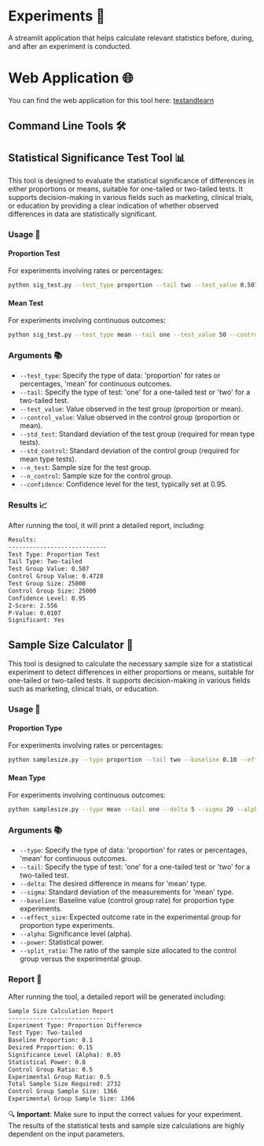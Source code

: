 # Experiments 🧪
A streamlit application that helps calculate relevant statistics before, during, and after an experiment is conducted. 

# Web Application 🌐

You can find the web application for this tool here: [testandlearn](https://testandlearn.streamlit.app/)

## Command Line Tools 🛠

## Statistical Significance Test Tool 📊

This tool is designed to evaluate the statistical significance of differences in either proportions or means, suitable for one-tailed or two-tailed tests. It supports decision-making in various fields such as marketing, clinical trials, or education by providing a clear indication of whether observed differences in data are statistically significant.

### Usage 📝

#### Proportion Test
For experiments involving rates or percentages:
```bash
python sig_test.py --test_type proportion --tail two --test_value 0.507 --control_value 0.4728 --n_test 25000 --n_control 25000 --confidence 0.95
```

#### Mean Test

For experiments involving continuous outcomes:

```bash
python sig_test.py --test_type mean --tail one --test_value 50 --control_value 45 --std_test 10 --std_control 10 --n_test 25000 --n_control 25000 --confidence 0.90
```

### Arguments 📚

- `--test_type`: Specify the type of data: 'proportion' for rates or percentages, 'mean' for continuous outcomes.
- `--tail`: Specify the type of test: 'one' for a one-tailed test or 'two' for a two-tailed test.
- `--test_value`: Value observed in the test group (proportion or mean).
- `--control_value`: Value observed in the control group (proportion or mean).
- `--std_test`: Standard deviation of the test group (required for mean type tests).
- `--std_control`: Standard deviation of the control group (required for mean type tests).
- `--n_test`: Sample size for the test group.
- `--n_control`: Sample size for the control group.
- `--confidence`: Confidence level for the test, typically set at 0.95.

### Results 📈

After running the tool, it will print a detailed report, including:

```bash
Results:
----------------------------
Test Type: Proportion Test
Tail Type: Two-tailed
Test Group Value: 0.507
Control Group Value: 0.4728
Test Group Size: 25000
Control Group Size: 25000
Confidence Level: 0.95
Z-Score: 2.556
P-Value: 0.0107
Significant: Yes

```





## Sample Size Calculator 🧮

This tool is designed to calculate the necessary sample size for a statistical experiment to detect differences in either proportions or means, suitable for one-tailed or two-tailed tests. It supports decision-making in various fields such as marketing, clinical trials, or education.

### Usage 📝

#### Proportion Type
For experiments involving rates or percentages:
```bash
python samplesize.py --type proportion --tail two --baseline 0.10 --effect_size 0.15 --alpha 0.05 --power 0.8 --split_ratio 0.5
```

#### Mean Type
For experiments involving continuous outcomes:
```bash
python samplesize.py --type mean --tail one --delta 5 --sigma 20 --alpha 0.05 --power 0.8 --split_ratio 0.5
```

### Arguments 📚
- `--type`: Specify the type of data: 'proportion' for rates or percentages, 'mean' for continuous outcomes.
- `--tail`: Specify the type of test: 'one' for a one-tailed test or 'two' for a two-tailed test.
- `--delta`: The desired difference in means for 'mean' type.
- `--sigma`: Standard deviation of the measurements for 'mean' type.
- `--baseline`: Baseline value (control group rate) for proportion type experiments.
- `--effect_size`: Expected outcome rate in the experimental group for proportion type experiments.
- `--alpha`: Significance level (alpha).
- `--power`: Statistical power.
- `--split_ratio`: The ratio of the sample size allocated to the control group versus the experimental group.

### Report 📄
After running the tool, a detailed report will be generated including:
```bash
Sample Size Calculation Report
----------------------------
Experiment Type: Proportion Difference
Test Type: Two-tailed
Baseline Proportion: 0.1
Desired Proportion: 0.15
Significance Level (Alpha): 0.05
Statistical Power: 0.8
Control Group Ratio: 0.5
Experimental Group Ratio: 0.5
Total Sample Size Required: 2732
Control Group Sample Size: 1366
Experimental Group Sample Size: 1366

```

🔍 **Important**: Make sure to input the correct values for your experiment. The results of the statistical tests and sample size calculations are highly dependent on the input parameters.